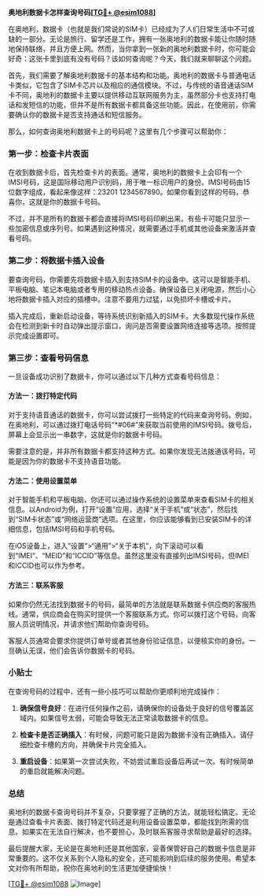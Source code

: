 **奥地利数据卡怎样查询号码[[TG💪+ @esim1088](https://t.me/s/esim1088)]**

在奥地利，数据卡（也就是我们常说的SIM卡）已经成为了人们日常生活中不可或缺的一部分。无论是旅行、留学还是工作，拥有一张奥地利的数据卡能让你随时随地保持联络，并且方便上网。然而，当你拿到一张新的奥地利数据卡时，你可能会好奇：这张卡里到底有没有号码？该如何查询呢？今天，我们就来聊聊这个问题。

首先，我们需要了解奥地利数据卡的基本结构和功能。奥地利的数据卡与普通电话卡类似，它包含了SIM卡芯片以及相应的通信模块。不过，与传统的语音通话SIM卡不同，奥地利的数据卡主要以提供移动互联网服务为主，虽然部分卡也支持打电话和发短信的功能，但并不是所有数据卡都具备这些功能。因此，在使用前，你需要确认你的数据卡是否支持通话和短信服务。

那么，如何查询奥地利数据卡上的号码呢？这里有几个步骤可以帮助你：

### 第一步：检查卡片表面

在收到数据卡后，首先检查卡片的表面。通常，奥地利的数据卡上会印有一个IMSI号码，这是国际移动用户识别码，用于唯一标识用户的身份。IMSI号码由15位数字组成，看起来像这样：23201 1234567890。如果你看到这样的号码，恭喜你，这就是你的数据卡号码。

不过，并不是所有的数据卡都会直接将IMSI号码印刷出来。有些卡可能只显示一些加密信息或序列号。如果遇到这种情况，就需要通过手机或其他设备来激活并查看号码。

### 第二步：将数据卡插入设备

要查询号码，你需要先将数据卡插入到支持SIM卡的设备中。这可以是智能手机、平板电脑、笔记本电脑或者专用的移动热点设备。确保设备已关闭电源，然后小心地将数据卡插入对应的插槽中。注意不要用力过猛，以免损坏卡槽或卡片。

插入完成后，重新启动设备，等待系统识别新插入的SIM卡。大多数现代操作系统会在检测到新卡时自动弹出提示窗口，询问是否需要设置网络连接等选项。按照提示完成设置即可。

### 第三步：查看号码信息

一旦设备成功识别了数据卡，你可以通过以下几种方式查看号码信息：

#### 方法一：拨打特定代码

对于支持语音通话的数据卡，你可以尝试拨打一些特定的代码来查询号码。例如，在奥地利，可以通过拨打电话号码“*#06#”来获取当前使用的IMSI号码。拨号后，屏幕上会显示出一串数字，这就是你的数据卡号码。

需要注意的是，并非所有数据卡都支持这种方式。如果你发现无法拨通该号码，可能是因为你的数据卡不支持语音功能。

#### 方法二：使用设置菜单

对于智能手机和平板电脑，你还可以通过操作系统的设置菜单来查看SIM卡的相关信息。以Android为例，打开“设置”应用，选择“关于手机”或“状态”，然后找到“SIM卡状态”或“网络运营商”选项。在这里，你应该能够看到已安装SIM卡的详细信息，包括IMSI号码和手机号码。

在iOS设备上，进入“设置”>“通用”>“关于本机”，向下滚动可以看到“IMEI”、“MEID”和“ICCID”等信息。虽然这里没有直接列出IMSI号码，但IMEI和ICCID也可以作为参考。

#### 方法三：联系客服

如果你仍然无法找到数据卡的号码，最简单的方法就是联系数据卡供应商的客服热线。通常，供应商会在购买时提供一个客服联系方式。你可以拨打这个号码，向客服人员说明情况，并请求他们帮助你查询号码。

客服人员通常会要求你提供订单号或者其他身份验证信息，以便核实你的身份。一旦确认无误，他们会告诉你数据卡的号码。

### 小贴士

在查询号码的过程中，还有一些小技巧可以帮助你更顺利地完成操作：

1. **确保信号良好**：在进行任何操作之前，请确保你的设备处于良好的信号覆盖区域内。如果信号太弱，可能会导致无法正常读取数据卡的信息。
   
2. **检查卡是否正确插入**：有时候，问题可能只是因为数据卡没有正确插入。请仔细检查卡槽的方向，并确保卡片完全插入。
   
3. **重启设备**：如果第一次尝试失败，不妨尝试重启设备后再试一次。有时候简单的重启就能解决问题。

### 总结

奥地利的数据卡查询号码并不复杂，只要掌握了正确的方法，就能轻松搞定。无论是通过查看卡片表面、拨打特定代码还是利用设备设置菜单，都能找到所需的信息。如果实在无法自行解决，也不要担心，及时联系客服寻求帮助是最好的选择。

最后提醒大家，无论是在奥地利还是其他国家，妥善保管好自己的数据卡信息是非常重要的。这不仅关系到个人隐私的安全，还可能影响到后续的服务使用。希望本文对你有所帮助，祝你在奥地利的生活更加便捷愉快！

[[TG💪+ @esim1088](https://t.me/s/esim1088) ![Image](https://i.postimg.cc/4NQfJmqS/Snipaste-2025-05-13-00-14-12.png)]